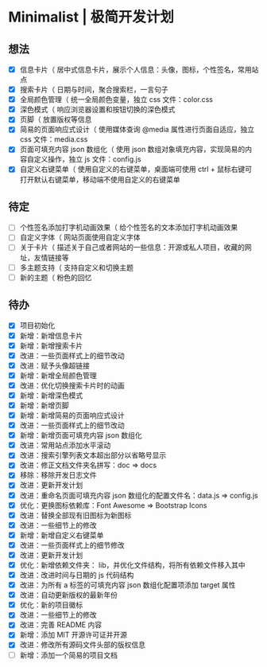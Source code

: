 <!--
    Copyright © 2021 Cai Hai. All Rights Reserved.
    Licensed under the MIT License. See LICENSE.md in the project root for license information.
-->

# Minimalist | 极简开发计划

## 想法

- [x] 信息卡片（ 居中式信息卡片，展示个人信息：头像，图标，个性签名，常用站点
- [x] 搜索卡片（ 日期与时间，聚合搜索栏，一言句子
- [x] 全局颜色管理（ 统一全局颜色变量，独立 css 文件：color.css
- [x] 深色模式（ 响应浏览器设置和按钮切换的深色模式
- [x] 页脚（ 放置版权等信息
- [x] 简易的页面响应式设计（ 使用媒体查询 @media 属性进行页面自适应，独立 css 文件：media.css
- [x] 页面可填充内容 json 数组化（ 使用 json 数组对象填充内容，实现简易的内容自定义操作，独立 js 文件：config.js
- [x] 自定义右键菜单（ 使用自定义的右键菜单，桌面端可使用 ctrl + 鼠标右键可打开默认右键菜单，移动端不使用自定义的右键菜单

## 待定

- [ ] 个性签名添加打字机动画效果（ 给个性签名的文本添加打字机动画效果
- [ ] 自定义字体（ 网站页面使用自定义字体
- [ ] 关于卡片（ 描述关于自己或者网站的一些信息：开源或私人项目，收藏的网址，友情链接等
- [ ] 多主题支持（ 支持自定义和切换主题
- [ ] 新的主题（ 粉色的回忆

## 待办

- [x] 项目初始化
- [x] 新增：新增信息卡片
- [x] 新增：新增搜索卡片
- [x] 改进：一些页面样式上的细节改动
- [x] 改进：赋予头像超链接
- [x] 新增：新增全局颜色管理
- [x] 改进：优化切换搜索卡片时的动画
- [x] 新增：新增深色模式
- [x] 新增：新增页脚
- [x] 新增：新增简易的页面响应式设计
- [x] 改进：一些页面样式上的细节改动
- [x] 新增：新增页面可填充内容 json 数组化
- [x] 改进：常用站点添加水平滚动
- [x] 改进：搜索引擎列表文本超出部分以省略号显示
- [x] 改进：修正文档文件夹名拼写：doc => docs
- [x] 移除：移除开发日志文件
- [x] 改进：更新开发计划
- [x] 改进：重命名页面可填充内容 json 数组化的配置文件名：data.js => config.js
- [x] 优化：更换图标依赖库：Font Awesome => Bootstrap Icons
- [x] 改进：替换全部现有旧图标为新图标
- [x] 改进：一些细节上的修改
- [x] 新增：新增自定义右键菜单
- [x] 改进：一些页面样式上的细节修改
- [x] 改进：更新开发计划
- [x] 优化：新增依赖文件夹： lib，并优化文件结构，将所有依赖文件移入其中
- [x] 改进：改进时间与日期的 js 代码结构
- [x] 改进：为所有 a 标签的可填充内容 json 数组化配置项添加 target 属性
- [x] 改进：自动更新版权的最新年份
- [x] 优化：新的项目徽标
- [x] 改进：一些细节上的修改
- [x] 改进：完善 README 内容
- [x] 新增：添加 MIT 开源许可证并开源
- [x] 改进：修改所有源码文件头部的版权信息
- [ ] 新增：添加一个简易的项目文档
